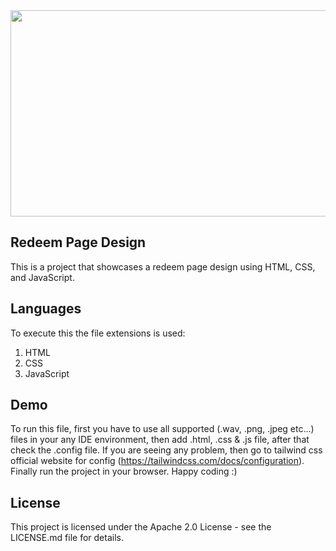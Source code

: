<img width="960" height="330" src="https://camo.githubusercontent.com/9c44c09024aa2d7f0b3393f61945872dab333a91ef0c898f418df2e403959fa8/68747470733a2f2f696d6775722e636f6d2f6e7551626e34382e676966">

## Redeem Page Design

This is a project that showcases a redeem page design using HTML, CSS, and JavaScript.

## Languages

To execute this the file extensions is used:

1. HTML
2. CSS
3. JavaScript

## Demo
To run this file, first you have to use all supported (.wav, .png, .jpeg etc...) files in your any IDE environment, then add .html, .css & .js file, after that check the .config file. If you are seeing any problem, then go to tailwind css official website for config (https://tailwindcss.com/docs/configuration). Finally run the project in your browser. Happy coding :)


## License

This project is licensed under the Apache 2.0 License - see the LICENSE.md file for details.
